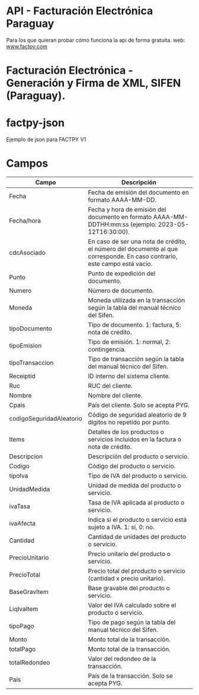 # API - Facturación Electrónica Paraguay
Para los que quieran probar cómo funciona la api de forma gratuita.
web: www.factpy.com
# Facturación Electrónica - Generación y Firma de XML, SIFEN (Paraguay).

# factpy-json
Ejemplo de json para FACTPY V1

# Campos
| Campo                     | Descripción                                                                                                            |
|---------------------------|------------------------------------------------------------------------------------------------------------------------|
| Fecha                     | Fecha de emisión del documento en formato AAAA-MM-DD.                                                                   |
| Fecha/hora                | Fecha y hora de emisión del documento en formato AAAA-MM-DDTHH:mm:ss (ejemplo: 2023-05-12T16:30:00).                    |
| cdcAsociado               | En caso de ser una nota de crédito, el número del documento al que corresponde. En caso contrario, este campo está vacío.|
| Punto                     | Punto de expedición del documento.                                                                                     |
| Numero                    | Número de documento.                                                                                                   |
| Moneda                    | Moneda utilizada en la transacción según la tabla del manual técnico del Sifen.                                        |
| tipoDocumento             | Tipo de documento. 1: factura, 5: nota de crédito.                                                                      |
| tipoEmision               | Tipo de emisión. 1: normal, 2: contingencia.                                                                            |
| tipoTransaccion           | Tipo de transacción según la tabla del manual técnico del Sifen.                                                       |
| Receiptid                 | ID interno del sistema cliente.                                                                                        |
| Ruc                       | RUC del cliente.                                                                                                       |
| Nombre                    | Nombre del cliente.                                                                                                    |
| Cpais                     | País del cliente. Solo se acepta PYG.                                                                                   |
| codigoSeguridadAleatorio  | Código de seguridad aleatorio de 9 dígitos no repetido por punto.                                                       |
| Items                     | Detalles de los productos o servicios incluidos en la factura o nota de crédito.                                       |
| Descripcion               | Descripción del producto o servicio.                                                                                   |
| Codigo                    | Código del producto o servicio.                                                                                         |
| tipoIva                   | Tipo de IVA del producto o servicio.                                                                                    |
| UnidadMedida              | Unidad de medida del producto o servicio.                                                                               |
| ivaTasa                   | Tasa de IVA aplicada al producto o servicio.                                                                            |
| ivaAfecta                 | Indica si el producto o servicio está sujeto a IVA. 1: sí, 0: no.                                                      |
| Cantidad                  | Cantidad de unidades del producto o servicio.                                                                           |
| PrecioUnitario            | Precio unitario del producto o servicio.                                                                                |
| PrecioTotal               | Precio total del producto o servicio (cantidad x precio unitario).                                                     |
| BaseGravItem              | Base gravable del producto o servicio.                                                                                  |
| LiqIvaItem                | Valor del IVA calculado sobre el producto o servicio.                                                                   |
| tipoPago                  | Tipo de pago según la tabla del manual técnico del Sifen.                                                               |
| Monto                     | Monto total de la transacción.                                                                                          |
| totalPago                 | Monto total de la transacción.                                                                                          |
| totalRedondeo             | Valor del redondeo de la transacción.                                                                                   |
| País                      | País de la transacción. Solo se acepta PYG.                                                                              |

